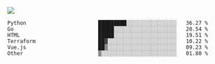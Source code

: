 ![](https://github-profile-summary-cards.vercel.app/api/cards/profile-details?username=igtm&theme=dracula)
<!--START_SECTION:waka-->

```text
Python                       █████████░░░░░░░░░░░░░░░░   36.27 %
Go                           █████░░░░░░░░░░░░░░░░░░░░   20.54 %
HTML                         █████░░░░░░░░░░░░░░░░░░░░   19.51 %
Terraform                    ██▓░░░░░░░░░░░░░░░░░░░░░░   10.22 %
Vue.js                       ██▒░░░░░░░░░░░░░░░░░░░░░░   09.23 %
Other                        ▒░░░░░░░░░░░░░░░░░░░░░░░░   01.80 %
```

<!--END_SECTION:waka-->
